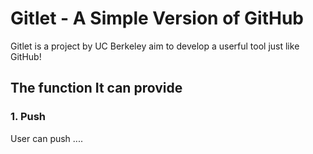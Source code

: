# Gitlet - A Simple Version of GitHub

Gitlet is a project by UC Berkeley aim to develop a userful tool just like GitHub!

## The function It can provide 

### 1. Push

User can push ....
